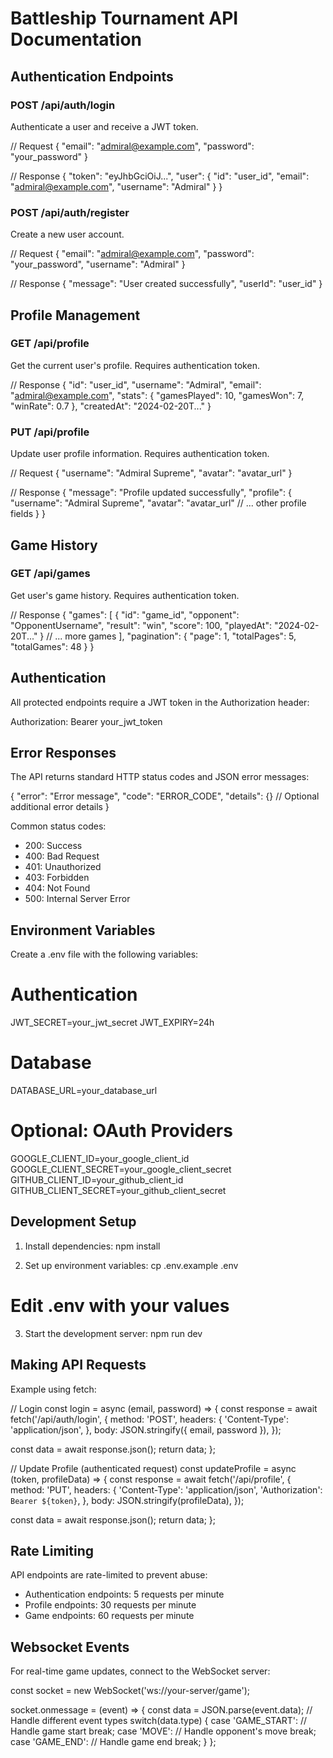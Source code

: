 # Battleship Tournament API Documentation

## Authentication Endpoints

### POST /api/auth/login
Authenticate a user and receive a JWT token.

// Request
{
  "email": "admiral@example.com",
  "password": "your_password"
}

// Response
{
  "token": "eyJhbGciOiJ...",
  "user": {
    "id": "user_id",
    "email": "admiral@example.com",
    "username": "Admiral"
  }
}

### POST /api/auth/register
Create a new user account.

// Request
{
  "email": "admiral@example.com",
  "password": "your_password",
  "username": "Admiral"
}

// Response
{
  "message": "User created successfully",
  "userId": "user_id"
}

## Profile Management

### GET /api/profile
Get the current user's profile. Requires authentication token.

// Response
{
  "id": "user_id",
  "username": "Admiral",
  "email": "admiral@example.com",
  "stats": {
    "gamesPlayed": 10,
    "gamesWon": 7,
    "winRate": 0.7
  },
  "createdAt": "2024-02-20T..."
}

### PUT /api/profile
Update user profile information. Requires authentication token.

// Request
{
  "username": "Admiral Supreme",
  "avatar": "avatar_url"
}

// Response
{
  "message": "Profile updated successfully",
  "profile": {
    "username": "Admiral Supreme",
    "avatar": "avatar_url"
    // ... other profile fields
  }
}

## Game History

### GET /api/games
Get user's game history. Requires authentication token.

// Response
{
  "games": [
    {
      "id": "game_id",
      "opponent": "OpponentUsername",
      "result": "win",
      "score": 100,
      "playedAt": "2024-02-20T..."
    }
    // ... more games
  ],
  "pagination": {
    "page": 1,
    "totalPages": 5,
    "totalGames": 48
  }
}

## Authentication

All protected endpoints require a JWT token in the Authorization header:

Authorization: Bearer your_jwt_token

## Error Responses

The API returns standard HTTP status codes and JSON error messages:

{
  "error": "Error message",
  "code": "ERROR_CODE",
  "details": {} // Optional additional error details
}

Common status codes:
- 200: Success
- 400: Bad Request
- 401: Unauthorized
- 403: Forbidden
- 404: Not Found
- 500: Internal Server Error

## Environment Variables

Create a .env file with the following variables:

# Authentication
JWT_SECRET=your_jwt_secret
JWT_EXPIRY=24h

# Database
DATABASE_URL=your_database_url

# Optional: OAuth Providers
GOOGLE_CLIENT_ID=your_google_client_id
GOOGLE_CLIENT_SECRET=your_google_client_secret
GITHUB_CLIENT_ID=your_github_client_id
GITHUB_CLIENT_SECRET=your_github_client_secret

## Development Setup

1. Install dependencies:
npm install

2. Set up environment variables:
cp .env.example .env
# Edit .env with your values

3. Start the development server:
npm run dev

## Making API Requests

Example using fetch:

// Login
const login = async (email, password) => {
  const response = await fetch('/api/auth/login', {
    method: 'POST',
    headers: {
      'Content-Type': 'application/json',
    },
    body: JSON.stringify({ email, password }),
  });
  
  const data = await response.json();
  return data;
};

// Update Profile (authenticated request)
const updateProfile = async (token, profileData) => {
  const response = await fetch('/api/profile', {
    method: 'PUT',
    headers: {
      'Content-Type': 'application/json',
      'Authorization': `Bearer ${token}`,
    },
    body: JSON.stringify(profileData),
  });
  
  const data = await response.json();
  return data;
};

## Rate Limiting

API endpoints are rate-limited to prevent abuse:
- Authentication endpoints: 5 requests per minute
- Profile endpoints: 30 requests per minute
- Game endpoints: 60 requests per minute

## Websocket Events

For real-time game updates, connect to the WebSocket server:

const socket = new WebSocket('ws://your-server/game');

socket.onmessage = (event) => {
  const data = JSON.parse(event.data);
  // Handle different event types
  switch(data.type) {
    case 'GAME_START':
      // Handle game start
      break;
    case 'MOVE':
      // Handle opponent's move
      break;
    case 'GAME_END':
      // Handle game end
      break;
  }
};

